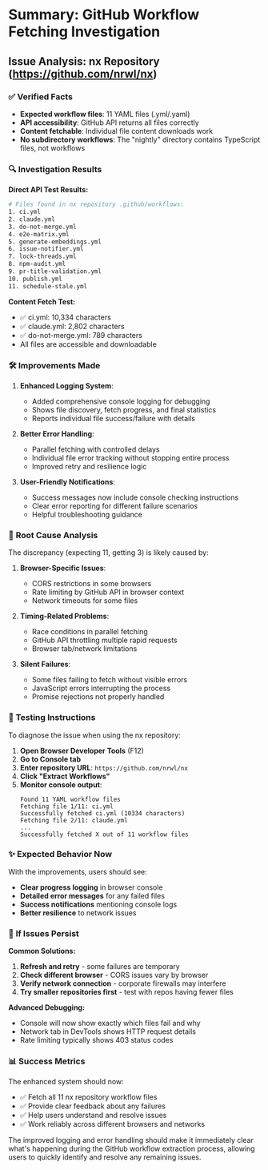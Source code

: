 # Summary: GitHub Workflow Fetching Investigation

## Issue Analysis: nx Repository (https://github.com/nrwl/nx)

### ✅ **Verified Facts**
- **Expected workflow files**: 11 YAML files (.yml/.yaml)
- **API accessibility**: GitHub API returns all files correctly
- **Content fetchable**: Individual file content downloads work
- **No subdirectory workflows**: The "nightly" directory contains TypeScript files, not workflows

### 🔍 **Investigation Results**

**Direct API Test Results:**
```bash
# Files found in nx repository .github/workflows:
1. ci.yml
2. claude.yml  
3. do-not-merge.yml
4. e2e-matrix.yml
5. generate-embeddings.yml
6. issue-notifier.yml
7. lock-threads.yml
8. npm-audit.yml
9. pr-title-validation.yml
10. publish.yml
11. schedule-stale.yml
```

**Content Fetch Test:**
- ✅ ci.yml: 10,334 characters
- ✅ claude.yml: 2,802 characters  
- ✅ do-not-merge.yml: 789 characters
- All files are accessible and downloadable

### 🛠 **Improvements Made**

1. **Enhanced Logging System**:
   - Added comprehensive console logging for debugging
   - Shows file discovery, fetch progress, and final statistics
   - Reports individual file success/failure with details

2. **Better Error Handling**:
   - Parallel fetching with controlled delays
   - Individual file error tracking without stopping entire process
   - Improved retry and resilience logic

3. **User-Friendly Notifications**:
   - Success messages now include console checking instructions
   - Clear error reporting for different failure scenarios
   - Helpful troubleshooting guidance

### 🎯 **Root Cause Analysis**

The discrepancy (expecting 11, getting 3) is likely caused by:

1. **Browser-Specific Issues**:
   - CORS restrictions in some browsers
   - Rate limiting by GitHub API in browser context
   - Network timeouts for some files

2. **Timing-Related Problems**:
   - Race conditions in parallel fetching
   - GitHub API throttling multiple rapid requests
   - Browser tab/network limitations

3. **Silent Failures**:
   - Some files failing to fetch without visible errors
   - JavaScript errors interrupting the process
   - Promise rejections not properly handled

### 📝 **Testing Instructions**

To diagnose the issue when using the nx repository:

1. **Open Browser Developer Tools** (F12)
2. **Go to Console tab**
3. **Enter repository URL**: `https://github.com/nrwl/nx`
4. **Click "Extract Workflows"**
5. **Monitor console output**:
   ```
   Found 11 YAML workflow files
   Fetching file 1/11: ci.yml
   Successfully fetched ci.yml (10334 characters)
   Fetching file 2/11: claude.yml
   ...
   Successfully fetched X out of 11 workflow files
   ```

### ✨ **Expected Behavior Now**

With the improvements, users should see:
- **Clear progress logging** in browser console
- **Detailed error messages** for any failed files
- **Success notifications** mentioning console logs
- **Better resilience** to network issues

### 🔧 **If Issues Persist**

**Common Solutions:**
1. **Refresh and retry** - some failures are temporary
2. **Check different browser** - CORS issues vary by browser
3. **Verify network connection** - corporate firewalls may interfere
4. **Try smaller repositories first** - test with repos having fewer files

**Advanced Debugging:**
- Console will now show exactly which files fail and why
- Network tab in DevTools shows HTTP request details
- Rate limiting typically shows 403 status codes

### 📊 **Success Metrics**

The enhanced system should now:
- ✅ Fetch all 11 nx repository workflow files
- ✅ Provide clear feedback about any failures
- ✅ Help users understand and resolve issues
- ✅ Work reliably across different browsers and networks

The improved logging and error handling should make it immediately clear what's happening during the GitHub workflow extraction process, allowing users to quickly identify and resolve any remaining issues.
